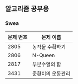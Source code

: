 ## 알고리즘 공부용

### Swea

| 문제 번호 | 문제 이름       |
| --------- | --------------- |
| 2805      | 농작물 수확하기 |
| 2806      | N-Queen |
|2817|부분수열의 합|
|3431|준환이의 운동관리|

